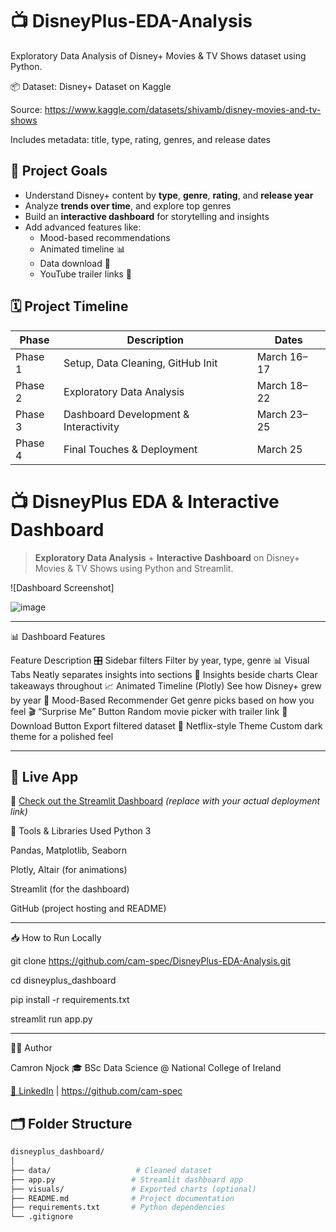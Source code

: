 
# 📺 DisneyPlus-EDA-Analysis

Exploratory Data Analysis of Disney+ Movies & TV Shows dataset using Python.

📦 Dataset: Disney+ Dataset on Kaggle

Source: https://www.kaggle.com/datasets/shivamb/disney-movies-and-tv-shows

Includes metadata: title, type, rating, genres, and release dates



## 🎯 Project Goals

- Understand Disney+ content by **type**, **genre**, **rating**, and **release year**
- Analyze **trends over time**, and explore top genres
- Build an **interactive dashboard** for storytelling and insights
- Add advanced features like:
  - Mood-based recommendations
  - Animated timeline 📊
  - Data download 📂
  - YouTube trailer links 🎥

## 🗓️ Project Timeline

| Phase | Description | Dates |
|-------|-------------|-------|
| Phase 1 | Setup, Data Cleaning, GitHub Init | March 16–17 |
| Phase 2 |Exploratory Data Analysis | March 18–22 |
| Phase 3 | Dashboard Development & Interactivity | 	March 23–25 |
| Phase 4 |Final Touches & Deployment | March 25|

# 📺 DisneyPlus EDA & Interactive Dashboard

> **Exploratory Data Analysis** + **Interactive Dashboard** on Disney+ Movies & TV Shows using Python and Streamlit.

![Dashboard Screenshot]

![image](https://github.com/user-attachments/assets/4179a891-cebb-4226-b47c-586d2daefc08)

---
📊 Dashboard Features

Feature	Description
🎛️ Sidebar filters	Filter by year, type, genre
📊 Visual Tabs	Neatly separates insights into sections
🧠 Insights beside charts	Clear takeaways throughout
📈 Animated Timeline (Plotly)	See how Disney+ grew by year
🤖 Mood-Based Recommender	Get genre picks based on how you feel
🎬 “Surprise Me” Button	Random movie picker with trailer link
📂 Download Button	Export filtered dataset
🎨 Netflix-style Theme	Custom dark theme for a polished feel

---

## 🚀 Live App

🔗 [Check out the Streamlit Dashboard](https://share.streamlit.io/your-link) *(replace with your actual deployment link)*


🔧 Tools & Libraries Used
Python 3

Pandas, Matplotlib, Seaborn

Plotly, Altair (for animations)

Streamlit (for the dashboard)

GitHub (project hosting and README)


---
📥 How to Run Locally

git clone https://github.com/cam-spec/DisneyPlus-EDA-Analysis.git

cd disneyplus_dashboard

pip install -r requirements.txt

streamlit run app.py



---
🧑‍💻 Author

Camron Njock
🎓 BSc Data Science @ National College of Ireland

[🔗 LinkedIn](https://www.linkedin.com/in/camron-njock-003812262/) | https://github.com/cam-spec

## 🗂️ Folder Structure

```bash
disneyplus_dashboard/
│
├── data/                   # Cleaned dataset
├── app.py                 # Streamlit dashboard app
├── visuals/               # Exported charts (optional)
├── README.md              # Project documentation
├── requirements.txt       # Python dependencies
└── .gitignore



